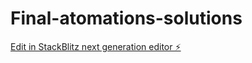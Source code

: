 # Final-atomations-solutions

[Edit in StackBlitz next generation editor ⚡️](https://stackblitz.com/~/github.com/Ai-Nader/Final-atomations-solutions)